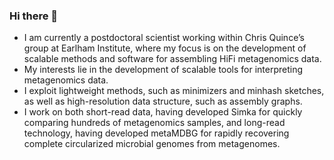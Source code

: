 ### Hi there 👋

<!--
**GaetanBenoitDev/GaetanBenoitDev** is a ✨ _special_ ✨ repository because its `README.md` (this file) appears on your GitHub profile.

Here are some ideas to get you started:

- 🔭 I’m currently working on ...
- 🌱 I’m currently learning ...
- 👯 I’m looking to collaborate on ...
- 🤔 I’m looking for help with ...
- 💬 Ask me about ...
- 📫 How to reach me: ...
- 😄 Pronouns: ...
- ⚡ Fun fact: ...
-->

- I am currently a postdoctoral scientist working within Chris Quince’s group at Earlham Institute, where my focus is on the development of scalable methods and software for assembling HiFi metagenomics data.
- My interests lie in the development of scalable tools for interpreting metagenomics data.
- I exploit lightweight methods, such as minimizers and minhash sketches, as well as high-resolution data structure, such as assembly graphs.
- I work on both short-read data, having developed Simka for quickly comparing hundreds of metagenomics samples,  and long-read technology, having developed metaMDBG for rapidly recovering complete circularized microbial genomes from metagenomes.
